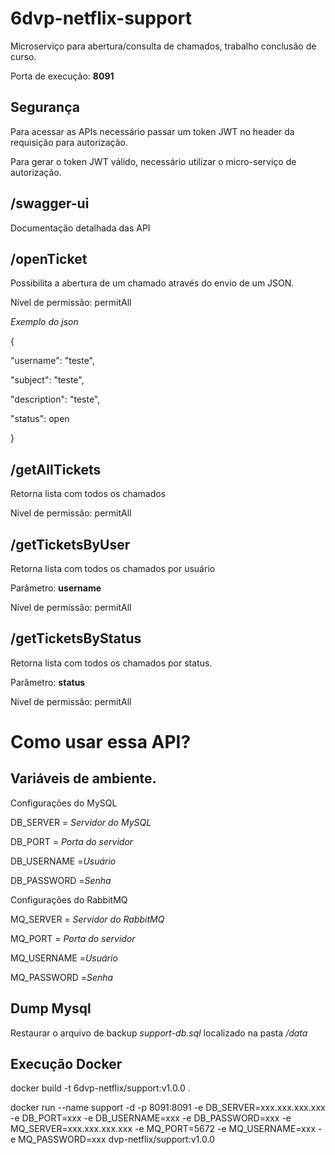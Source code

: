 # 6dvp-netflix-support
Microserviço para abertura/consulta de chamados, trabalho conclusão de curso.

<p>Porta de execução: <b>8091</b></p>

## Segurança
<p>Para acessar as APIs necessário passar um token JWT no header da requisição para autorização.</p>
<p>Para gerar o token JWT válido, necessário utilizar o micro-serviço de autorização.</p>

## /swagger-ui
<p>Documentação detalhada das API</p>

## /openTicket
<p>Possibilita a abertura de um chamado através do envio de um JSON.</p>
<p>Nível de permissão: permitAll
<p><i>Exemplo do json</i></p>
<p>{</p>
<p>  "username": "teste",</p>
<p>  "subject": "teste",</p>
<p>  "description": "teste",</p>
<p>  "status": open</p>
<p>}</p>

## /getAllTickets
<p>Retorna lista com todos os chamados</p>
<p>Nível de permissão: permitAll
 
## /getTicketsByUser
<p>Retorna lista com todos os chamados por usuário</p>
<p>Parâmetro: <b>username</b></p>
<p>Nível de permissão: permitAll
 
## /getTicketsByStatus
<p>Retorna lista com todos os chamados por status.</p>
<p>Parâmetro: <b>status</b></p>
<p>Nível de permissão: permitAll

# Como usar essa API?
## Variáveis de ambiente.
<p>Configurações do MySQL</p>
<p>DB_SERVER = <i>Servidor do MySQL</i></p>
<p>DB_PORT = <i>Porta do servidor</i></p>
<p>DB_USERNAME =<i>Usuário</i></p>
<p>DB_PASSWORD =<i>Senha</i></p>

<p>Configurações do RabbitMQ</p>
<p>MQ_SERVER = <i>Servidor do RabbitMQ</i></p>
<p>MQ_PORT = <i>Porta do servidor</i></p>
<p>MQ_USERNAME =<i>Usuário</i></p>
<p>MQ_PASSWORD =<i>Senha</i></p>

## Dump Mysql
<p>Restaurar o arquivo de backup <i>support-db.sql</i> localizado na pasta <i>/data</i></p>

## Execução Docker
<p>docker build -t 6dvp-netflix/support:v1.0.0 .</p>
<p>docker run --name support -d -p 8091:8091 -e DB_SERVER=xxx.xxx.xxx.xxx -e DB_PORT=xxx -e DB_USERNAME=xxx -e DB_PASSWORD=xxx -e MQ_SERVER=xxx.xxx.xxx.xxx -e MQ_PORT=5672 -e MQ_USERNAME=xxx -e MQ_PASSWORD=xxx dvp-netflix/support:v1.0.0</p>

